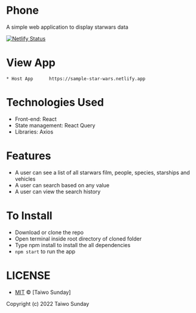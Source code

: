 # Phone 
A simple web application to display starwars data

[![Netlify Status](https://api.netlify.com/api/v1/badges/c304c6a5-34dc-4cbc-bc29-e1f7ea49e56e/deploy-status)](https://app.netlify.com/sites/brilliant-bombolone-85a4e5/deploys)

# View App
    * Host App      https://sample-star-wars.netlify.app


# Technologies Used
   * Front-end: React
   * State management: React Query
   * Libraries: Axios

# Features
   * A user can see a list of all starwars film, people, species, starships and vehicles
   * A user can search based on any value 
   * A user can view the search history

# To Install
* Download or clone the repo
* Open terminal inside root directory of cloned folder
* Type npm install to install the all dependencies
* `npm start` to run the app 

# LICENSE
* [MIT](./LICENSE) © [Taiwo Sunday]

Copyright (c) 2022 Taiwo Sunday